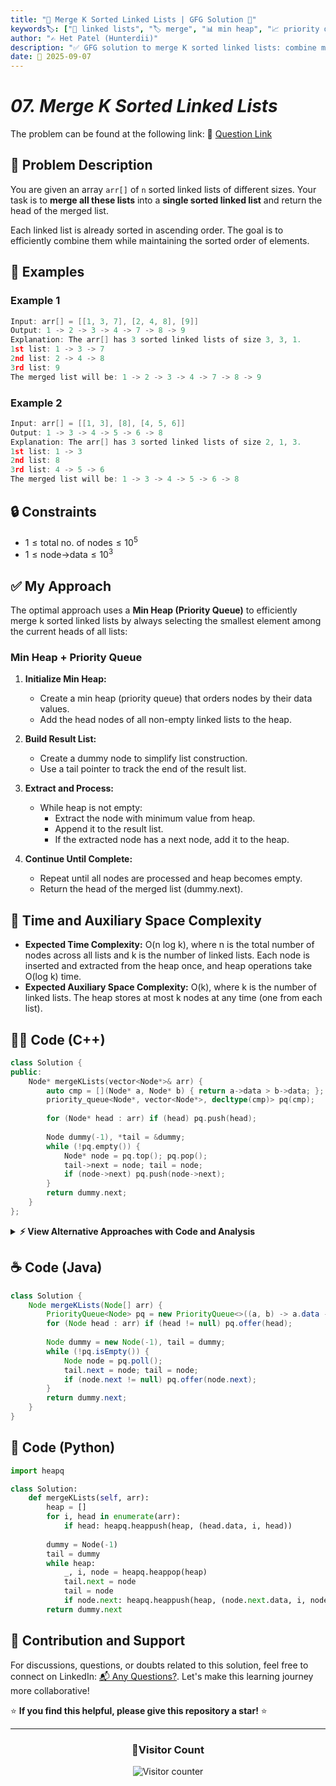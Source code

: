 ```yaml
---
title: "🔗 Merge K Sorted Linked Lists | GFG Solution 🚀"
keywords🏷️: ["🔗 linked lists", "🏷️ merge", "📊 min heap", "📈 priority queue", "📘 GFG", "🏁 competitive programming", "📚 DSA"]
author: "✍️ Het Patel (Hunterdii)"
description: "✅ GFG solution to merge K sorted linked lists: combine multiple sorted linked lists into one using min heap and divide & conquer approaches. 🚀"
date: 📅 2025-09-07
---
```


# *07. Merge K Sorted Linked Lists*

The problem can be found at the following link: 🔗 [Question Link](https://www.geeksforgeeks.org/problems/merge-k-sorted-linked-lists/1)

## **🧩 Problem Description**

You are given an array `arr[]` of `n` sorted linked lists of different sizes. Your task is to **merge all these lists** into a **single sorted linked list** and return the head of the merged list.

Each linked list is already sorted in ascending order. The goal is to efficiently combine them while maintaining the sorted order of elements.

## **📘 Examples**

### Example 1

```cpp
Input: arr[] = [[1, 3, 7], [2, 4, 8], [9]]
Output: 1 -> 2 -> 3 -> 4 -> 7 -> 8 -> 9
Explanation: The arr[] has 3 sorted linked lists of size 3, 3, 1.
1st list: 1 -> 3 -> 7
2nd list: 2 -> 4 -> 8
3rd list: 9
The merged list will be: 1 -> 2 -> 3 -> 4 -> 7 -> 8 -> 9
```

### Example 2

```cpp
Input: arr[] = [[1, 3], [8], [4, 5, 6]]
Output: 1 -> 3 -> 4 -> 5 -> 6 -> 8
Explanation: The arr[] has 3 sorted linked lists of size 2, 1, 3.
1st list: 1 -> 3
2nd list: 8
3rd list: 4 -> 5 -> 6
The merged list will be: 1 -> 3 -> 4 -> 5 -> 6 -> 8
```

## **🔒 Constraints**

* $1 \le \text{total no. of nodes} \le 10^5$
* $1 \le \text{node->data} \le 10^3$

## **✅ My Approach**

The optimal approach uses a **Min Heap (Priority Queue)** to efficiently merge k sorted linked lists by always selecting the smallest element among the current heads of all lists:

### **Min Heap + Priority Queue**

1. **Initialize Min Heap:**
   * Create a min heap (priority queue) that orders nodes by their data values.
   * Add the head nodes of all non-empty linked lists to the heap.

2. **Build Result List:**
   * Create a dummy node to simplify list construction.
   * Use a tail pointer to track the end of the result list.

3. **Extract and Process:**
   * While heap is not empty:
     - Extract the node with minimum value from heap.
     - Append it to the result list.
     - If the extracted node has a next node, add it to the heap.

4. **Continue Until Complete:**
   * Repeat until all nodes are processed and heap becomes empty.
   * Return the head of the merged list (dummy.next).

## 📝 Time and Auxiliary Space Complexity

* **Expected Time Complexity:** O(n log k), where n is the total number of nodes across all lists and k is the number of linked lists. Each node is inserted and extracted from the heap once, and heap operations take O(log k) time.
* **Expected Auxiliary Space Complexity:** O(k), where k is the number of linked lists. The heap stores at most k nodes at any time (one from each list).

## **🧑‍💻 Code (C++)**

```cpp
class Solution {
public:
    Node* mergeKLists(vector<Node*>& arr) {
        auto cmp = [](Node* a, Node* b) { return a->data > b->data; };
        priority_queue<Node*, vector<Node*>, decltype(cmp)> pq(cmp);
        
        for (Node* head : arr) if (head) pq.push(head);
        
        Node dummy(-1), *tail = &dummy;
        while (!pq.empty()) {
            Node* node = pq.top(); pq.pop();
            tail->next = node; tail = node;
            if (node->next) pq.push(node->next);
        }
        return dummy.next;
    }
};
```

<details>
<summary><b>⚡ View Alternative Approaches with Code and Analysis</b></summary>

## 📊 **2️⃣ Divide and Conquer Approach**

### 💡 Algorithm Steps:

1. **Pair-wise Merging:** Recursively merge pairs of lists until only one remains.
2. **Binary Division:** Use binary division to split the array of lists into halves.
3. **Two List Merge:** Implement a helper function to merge two sorted lists.
4. **Bottom-up Construction:** Continue merging until all lists are combined into a single sorted list.

```cpp
class Solution {
public:
    Node* mergeKLists(vector<Node*>& arr) {
        if (arr.empty()) return nullptr;
        while (arr.size() > 1) {
            vector<Node*> temp;
            for (int i = 0; i < arr.size(); i += 2) {
                Node* l1 = arr[i];
                Node* l2 = (i + 1 < arr.size()) ? arr[i + 1] : nullptr;
                temp.push_back(merge2Lists(l1, l2));
            }
            arr = temp;
        }
        return arr[0];
    }
    
private:
    Node* merge2Lists(Node* l1, Node* l2) {
        Node dummy(-1), *tail = &dummy;
        while (l1 && l2) {
            if (l1->data <= l2->data) {
                tail->next = l1; l1 = l1->next;
            } else {
                tail->next = l2; l2 = l2->next;
            }
            tail = tail->next;
        }
        tail->next = l1 ? l1 : l2;
        return dummy.next;
    }
};
```

### 📝 **Complexity Analysis:**

* **Time:** ⏱️ O(n log k) - Each node is visited log k times where k is number of lists
* **Auxiliary Space:** 💾 O(log k) - Recursion stack space for divide and conquer

### ✅ **Why This Approach?**

* Optimal space complexity with minimal recursion overhead
* Better cache locality compared to heap approach
* Classic divide and conquer pattern, easier to understand

## 📊 **3️⃣ Flatten and Sort Approach**

### 💡 Algorithm Steps:

1. **Collect All Values:** Traverse all lists and store all node values in a vector.
2. **Sort Values:** Use built-in sort function to sort the collected values.
3. **Reconstruct List:** Create a new linked list using the sorted values.
4. **Return Result:** Return the head of the newly created sorted list.

```cpp
class Solution {
public:
    Node* mergeKLists(vector<Node*>& arr) {
        vector<int> values;
        for (Node* head : arr) {
            while (head) {
                values.push_back(head->data);
                head = head->next;
            }
        }
        sort(values.begin(), values.end());
        
        Node dummy(-1), *tail = &dummy;
        for (int val : values) {
            tail->next = new Node(val);
            tail = tail->next;
        }
        return dummy.next;
    }
};
```

### 📝 **Complexity Analysis:**

* **Time:** ⏱️ O(n log n) - Sorting dominates the time complexity
* **Auxiliary Space:** 💾 O(n) - Extra space for storing all values

### ✅ **Why This Approach?**

* Simple and straightforward implementation
* Good when memory is not a primary constraint
* Leverages highly optimized sorting algorithms

## 📊 **4️⃣ Sequential Merge Approach**

### 💡 Algorithm Steps:

1. **Initialize Result:** Start with the first list as the result.
2. **Sequential Merging:** Merge each subsequent list with the current result.
3. **Two-Pointer Merge:** Use standard two-pointer technique for merging two sorted lists.
4. **Continue Until Complete:** Process all lists sequentially.

```cpp
class Solution {
public:
    Node* mergeKLists(vector<Node*>& arr) {
        if (arr.empty()) return nullptr;
        Node* result = arr[0];
        for (int i = 1; i < arr.size(); i++) {
            result = merge2Lists(result, arr[i]);
        }
        return result;
    }
    
private:
    Node* merge2Lists(Node* l1, Node* l2) {
        Node dummy(-1), *tail = &dummy;
        while (l1 && l2) {
            if (l1->data <= l2->data) {
                tail->next = l1; l1 = l1->next;
            } else {
                tail->next = l2; l2 = l2->next;
            }
            tail = tail->next;
        }
        tail->next = l1 ? l1 : l2;
        return dummy.next;
    }
};
```

### 📝 **Complexity Analysis:**

* **Time:** ⏱️ O(n × k) - Each merge operation takes O(n) and we do k-1 merges
* **Auxiliary Space:** 💾 O(1) - Only using constant extra space

### ✅ **Why This Approach?**

* Minimal space complexity
* Easy to implement and understand
* Good for small number of lists

## 🆚 **🔍 Comparison of Approaches**

| 🚀 **Approach**                    | ⏱️ **Time Complexity** | 💾 **Space Complexity** | ✅ **Pros**                        | ⚠️ **Cons**                           |
| ---------------------------------- | ---------------------- | ----------------------- | --------------------------------- | ------------------------------------- |
| 🏷️ **Min Heap**                   | 🟢 O(n log k)          | 🟡 O(k)                 | 🚀 Optimal for many lists        | 💾 Extra heap space                  |
| 🔍 **Divide & Conquer**           | 🟢 O(n log k)          | 🟢 O(log k)             | 📖 Optimal time & space          | 🔧 Complex recursion logic           |
| 🔄 **Flatten & Sort**             | 🟡 O(n log n)          | 🟡 O(n)                 | ⭐ Easy to understand            | 💾 Extra space, slower for large k   |
| 📝 **Sequential Merge**           | 🔴 O(n × k)            | 🟢 O(1)                 | 💾 Minimal space usage          | ⏱️ Inefficient for many lists        |

### 🏆 **Best Choice Recommendation**

| 🎯 **Scenario**                                    | 🎖️ **Recommended Approach**          | 🔥 **Performance Rating** |
| -------------------------------------------------- | ------------------------------------- | ------------------------- |
| 🏅 **Many lists (k > 100)**                      | 🥇 **Min Heap**                      | ★★★★★                     |
| 📖 **Optimal performance**                        | 🥈 **Divide & Conquer**              | ★★★★★                     |
| 💾 **Memory constrained**                         | 🥉 **Sequential Merge**              | ★★★☆☆                     |
| 🎯 **Simple implementation**                      | 🏅 **Flatten & Sort**                | ★★★☆☆                     |

</details>

## **☕ Code (Java)**

```java
class Solution {
    Node mergeKLists(Node[] arr) {
        PriorityQueue<Node> pq = new PriorityQueue<>((a, b) -> a.data - b.data);
        for (Node head : arr) if (head != null) pq.offer(head);
        
        Node dummy = new Node(-1), tail = dummy;
        while (!pq.isEmpty()) {
            Node node = pq.poll();
            tail.next = node; tail = node;
            if (node.next != null) pq.offer(node.next);
        }
        return dummy.next;
    }
}
```

## **🐍 Code (Python)**

```python
import heapq

class Solution:
    def mergeKLists(self, arr):
        heap = []
        for i, head in enumerate(arr):
            if head: heapq.heappush(heap, (head.data, i, head))
        
        dummy = Node(-1)
        tail = dummy
        while heap:
            _, i, node = heapq.heappop(heap)
            tail.next = node
            tail = node
            if node.next: heapq.heappush(heap, (node.next.data, i, node.next))
        return dummy.next
```

## 🧠 Contribution and Support

For discussions, questions, or doubts related to this solution, feel free to connect on LinkedIn: [📬 Any Questions?](https://www.linkedin.com/in/patel-hetkumar-sandipbhai-8b110525a/). Let's make this learning journey more collaborative!

⭐ **If you find this helpful, please give this repository a star!** ⭐

---

<div align="center">
  <h3><b>📍Visitor Count</b></h3>
</div>

<p align="center">
  <img src="https://visitor-badge.laobi.icu/badge?page_id=Hunterdii.GeeksforGeeks-POTD" alt="Visitor counter" />
</p>
